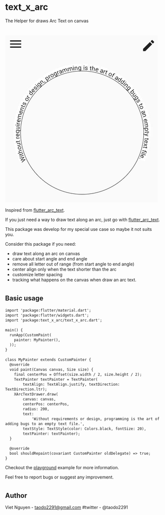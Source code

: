 # text_x_arc

The Helper for draws Arc Text on canvas

#

![](x_arc_text.jpg)

Inspired from [flutter_arc_text](https://developers.mews.com/flutter-how-to-draw-text-along-arc/).


If you just need a way to draw text along an arc, just go with [flutter_arc_text](https://pub.dev/packages/flutter_arc_text).


This package was develop for my special use case so maybe it not suits you.

Consider this package if you need:

- draw text along an arc on canvas
- care about start angle and end angle
- remove all letter out of range (from start angle to end angle)
- center align only when the text shorter than the arc
- customize letter spacing
- tracking what happens on the canvas when draw an arc text.
#

## Basic usage
```
import 'package:flutter/material.dart';
import 'package:flutter/widgets.dart';
import 'package:text_x_arc/text_x_arc.dart';

main() {
  runApp(CustomPaint(
    painter: MyPainter(),
  ));
}

class MyPainter extends CustomPainter {
  @override
  void paint(Canvas canvas, Size size) {
    final centerPos = Offset(size.width / 2, size.height / 2);
    TextPainter textPainter = TextPainter(
        textAlign: TextAlign.justify, textDirection: TextDirection.ltr);
    XArcTextDrawer.draw(
        canvas: canvas,
        centerPos: centerPos,
        radius: 200,
        text:
            'Without requirements or design, programming is the art of adding bugs to an empty text file.',
        textStyle: TextStyle(color: Colors.black, fontSize: 20),
        textPainter: textPainter);
  }

  @override
  bool shouldRepaint(covariant CustomPainter oldDelegate) => true;
}

```

Checkout the  [playground](https://github.com/taodo2291/xarctext_flutter/example/lib/main.dart) example for more information.

Feel free to report bugs or suggest any improvement.
#

## Author
Viet Nguyen - taodo2291@gmail.com
#twitter - @taodo2291
